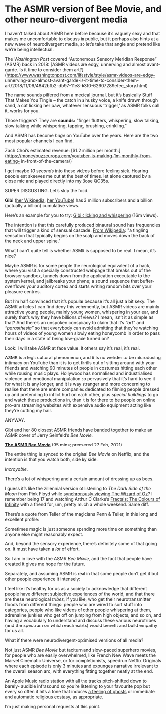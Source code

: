 # The ASMR version of Bee Movie, and other neuro-divergent media

I haven’t talked about ASMR here before because it’s vaguely sexy and that
makes me uncomfortable to discuss in public, but it perhaps also hints at a
new wave of neurodivergent media, so let’s take that angle and pretend like
we’re being intellectual.

The _Washington Post_ covered “Autonomous Sensory Meridian Response” (ASMR)
back in 2018: [ASMR videos are edgy, unnerving and almost avant-garde. Is it
time to consider them
art?](https://www.washingtonpost.com/lifestyle/style/asmr-videos-are-edgy-
unnerving-and-almost-avant-garde-is-it-time-to-consider-them-
art/2018/11/06/4842bfb2-db97-11e8-b3f0-62607289efee_story.html)

The name sounds pilfered from a medical journal, but it’s basically Stuff That
Makes You Tingle – the catch in a husky voice, a knife drawn through sand, a
cat licking her paw, whatever sensuous ‘trigger,’ as ASMR folks call it, works
for you.

Those triggers? They are **sounds:** "finger flutters, whispering, slow
talking, slow talking while whispering, tapping, brushing, crinkling."

And ASMR has become _huge_ on YouTube over the years. Here are the two most
popular channels I can find.

Zach Choi’s estimated revenue: [$1.2 million per
month.](https://moneybuzzeuropa.com/youtuber-is-making-1m-monthly-from-eating-
in-front-of-the-camera/)

I get maybe _10 seconds_ into these videos before feeling sick. Hearing people
eat skeeves me out at the best of times, let alone captured by a close mic and
played directly into my Bose QC35s.

SUPER DISGUSTING. Let’s skip the food.

**Gibi** ([her Wikipedia](https://en.wikipedia.org/wiki/Gibi_ASMR), [her
YouTube](https://www.youtube.com/channel/UCE6acMV3m35znLcf0JGNn7Q)) has 3
million subscribers and a billion (actually a billion) cumulative views.

Here’s an example for you to try: [Gibi clicking and
whispering](https://www.youtube.com/watch?v=x8HXsZJhW_s) (16m views).

The intention is that this carefully produced binaural sound has frequencies
that will trigger a kind of sensual cascade. [From
Wikipedia](https://en.wikipedia.org/wiki/ASMR): "a tingling sensation that
typically begins on the scalp and moves down the back of the neck and upper
spine."

What I can’t quite tell is whether ASMR is supposed to be real. I mean, it’s
nice?

Maybe ASMR is for some people the neurological equivalent of a hack, where you
visit a specially constructed webpage that breaks out of the browser sandbox,
tunnels down from the application executable to the system kernel, and
jailbreaks your phone; a sound sequence that buffer-overflows your auditory
cortex and starts writing random bits over your pleasure centres.

But I’m half convinced that it’s popular because it’s all just a bit sexy. The
ASMR articles I can find deny this vehemently, but ASMR videos are mainly
attractive young people, mainly young women, whispering in your ear, and
surely that’s why they have billions of views? I mean, isn’t it as simple as
that? And there’s an unspoken conspiracy to claim that it’s _“art”_ and
_“parasthesia”_ so that everybody can avoid admitting that they’re watching
hours of videos of young women slowly eating honeycomb in order to pass their
days in a state of being low-grade turned on?

Look: I will take ASMR at face value. If others say it’s real, it’s real.

ASMR is a legit cultural phenomenon, and it is no weirder to be microdosing
intimacy on YouTube than it is to get thrills out of sitting around with your
friends and watching 90 minutes of people in costumes hitting each other while
rousing music plays. Hollywood has normalised and industrialised violence and
emotional manipulation so pervasively that it’s hard to see it for what it is
any longer, and it is way stranger and more concerning to realise that there
are entire companies dedicated to filming people dressed up and pretending to
inflict hurt on each other, plus _special buildings_ to go and watch these
productions in, than it is for there to be people on online pro-am streaming
websites with expensive audio equipment acting like they’re cutting my hair.

ANYWAY.

Gibi and her 80 closest ASMR friends have banded together to make an ASMR
cover of Jerry Seinfeld’s _Bee Movie._

**[The ASMR Bee Movie](https://www.youtube.com/watch?v=WVcx29q3ey4)** (95
mins; premiered 27 Feb, 2021).

The entire thing is synced to the original _Bee Movie_ on Netflix, and the
intention is that you watch both, side by side.

_Incroyable._

There’s a lot of whispering and a certain amount of dressing up as bees.

I guess it’s like the zillennial version of listening to _The Dark Side of the
Moon_ from Pink Floyd while [synchronously viewing The Wizard of
Oz](https://en.wikipedia.org/wiki/Dark_Side_of_the_Rainbow)? I remember being
17 and watching Arthur C Clarke’s [Fractals: The Colours of
Infinity](https://www.youtube.com/watch?v=DyeR19m8gGk) with a friend for, um,
pretty much a whole weekend. Same diff.

There’s a quote from Teller of the magicians Penn & Teller, in this long and
excellent profile:

Sometimes magic is just someone spending more time on something than anyone
else might reasonably expect.

And, beyond the sensory experience, there’s definitely some of that going on.
It must have taken a _lot_ of effort.

So I am in love with the ASMR _Bee Movie,_ and the fact that people have
created it gives me hope for the future.

Separately, and assuming ASMR is real in that some people don’t get it but
other people experience it intensely:

I feel like it’s healthy for us as a society to acknowledge that different
people have different subjective experiences of the world, and that there are
these neurological _tribes,_ if you like, who get their neurotransmitter
floods from different things: people who are wired to sort stuff into
categories, people who like videos of other people whispering at them,
adrenaline junkies who get off on jumping from high objects, and so on, and
having a vocabulary to understand and discuss these various neurotribes (and
the spectrum on which each exists) would benefit and build empathy for us all.

What if there were neurodivergent-optimised versions of all media?

Not just ASMR _Bee Movie_ but taciturn and slow-paced superhero movies, for
people who are easily overwhelmed, like French New Wave meets the Marvel
Cinematic Universe, or for completionists, speedrun Netflix Originals where
each episode is only 3 minutes and expunges narrative irrelevant to the
overall season arc, with everything fitting together neatly at the end.

An Apple Music radio station with all the tracks pitch-shifted down to barely-
audible infrasound so you’re listening to your favourite pop but every so
often it hits a tone that induces [a feeling of
ghosts](https://www.theguardian.com/science/2003/oct/16/science.farout) or
immediate and automatic [religious
ecstasy](http://news.bbc.co.uk/1/hi/sci/tech/3087674.stm), as appropriate.

I’m just making personal requests at this point.
